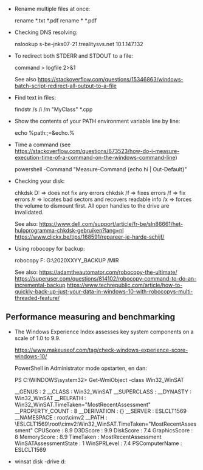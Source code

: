 * Rename multiple files at once:

    rename *.txt *.pdf
    rename * *.pdf
    
* Checking DNS resolving:

    nslookup s-be-jnks07-21.trealitysvs.net 10.1.147.132

* To redirect both STDERR and STDOUT to a file:

    command > logfile 2>&1

  See also https://stackoverflow.com/questions/15346863/windows-batch-script-redirect-all-output-to-a-file
  
* Find text in files:

    findstr /s /i /m "MyClass" *.cpp

* Show the contents of your PATH environment variable line by line:

    echo %path:;=&echo.%
    
* Time a command (see https://stackoverflow.com/questions/673523/how-do-i-measure-execution-time-of-a-command-on-the-windows-command-line)

    powershell -Command "Measure-Command {echo hi | Out-Default}"

* Checking your disk:

    chkdsk D: => does not fix any errors
    chkdsk /f => fixes errors
      /f => fix errors
      /r => locates bad sectors and recovers readable info
      /x => forces the volume to dismount first.  All open handles to the drive are invalidated.

  See also:
    https://www.dell.com/support/article/fr-be/sln86661/het-hulpprogramma-chkdsk-gebruiken?lang=nl
    https://www.clickx.be/tips/168591/repareer-je-harde-schijf/

* Using robocopy for backup:

    robocopy F: G:\2020XXYY_BACKUP /MIR

  See also:
    https://adamtheautomator.com/robocopy-the-ultimate/
    https://superuser.com/questions/814102/robocopy-command-to-do-an-incremental-backup
    https://www.techrepublic.com/article/how-to-quickly-back-up-just-your-data-in-windows-10-with-robocopys-multi-threaded-feature/

Performance measuring and benchmarking
--------------------------------------

* The Windows Experience Index assesses key system components on a scale of
  1.0 to 9.9.

  https://www.makeuseof.com/tag/check-windows-experience-score-windows-10/

  PowerShell in Administrator mode opstarten, en dan:

    PS C:\WINDOWS\system32> Get-WmiObject -class Win32_WinSAT

    __GENUS               : 2
    __CLASS               : Win32_WinSAT
    __SUPERCLASS          :
    __DYNASTY             : Win32_WinSAT
    __RELPATH             : Win32_WinSAT.TimeTaken="MostRecentAssessment"
    __PROPERTY_COUNT      : 8
    __DERIVATION          : {}
    __SERVER              : ESLCLT1569
    __NAMESPACE           : root\cimv2
    __PATH                : \\ESLCLT1569\root\cimv2:Win32_WinSAT.TimeTaken="MostRecentAssessment"
    CPUScore              : 8.9
    D3DScore              : 9.9
    DiskScore             : 7.4
    GraphicsScore         : 8
    MemoryScore           : 8.9
    TimeTaken             : MostRecentAssessment
    WinSATAssessmentState : 1
    WinSPRLevel           : 7.4
    PSComputerName        : ESLCLT1569

* winsat disk -drive d:
